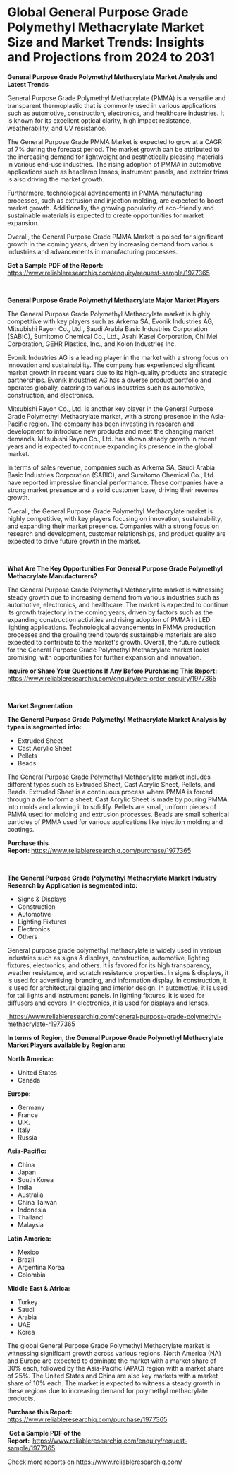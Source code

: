 <p><h1>Global General Purpose Grade Polymethyl Methacrylate Market Size and Market Trends: Insights and Projections from 2024 to 2031</h1></p><p><strong>General Purpose Grade Polymethyl Methacrylate Market Analysis and Latest Trends</strong></p>
<p><p>General Purpose Grade Polymethyl Methacrylate (PMMA) is a versatile and transparent thermoplastic that is commonly used in various applications such as automotive, construction, electronics, and healthcare industries. It is known for its excellent optical clarity, high impact resistance, weatherability, and UV resistance.</p><p>The General Purpose Grade PMMA Market is expected to grow at a CAGR of 7% during the forecast period. The market growth can be attributed to the increasing demand for lightweight and aesthetically pleasing materials in various end-use industries. The rising adoption of PMMA in automotive applications such as headlamp lenses, instrument panels, and exterior trims is also driving the market growth.</p><p>Furthermore, technological advancements in PMMA manufacturing processes, such as extrusion and injection molding, are expected to boost market growth. Additionally, the growing popularity of eco-friendly and sustainable materials is expected to create opportunities for market expansion.</p><p>Overall, the General Purpose Grade PMMA Market is poised for significant growth in the coming years, driven by increasing demand from various industries and advancements in manufacturing processes.</p></p>
<p><strong>Get a Sample PDF of the Report:&nbsp;</strong> <a href="https://www.reliableresearchiq.com/enquiry/request-sample/1977365">https://www.reliableresearchiq.com/enquiry/request-sample/1977365</a></p>
<p>&nbsp;</p>
<p><strong>General Purpose Grade Polymethyl Methacrylate Major Market Players</strong></p>
<p><p>The General Purpose Grade Polymethyl Methacrylate market is highly competitive with key players such as Arkema SA, Evonik Industries AG, Mitsubishi Rayon Co., Ltd., Saudi Arabia Basic Industries Corporation (SABIC), Sumitomo Chemical Co., Ltd., Asahi Kasei Corporation, Chi Mei Corporation, GEHR Plastics, Inc., and Kolon Industries Inc.</p><p>Evonik Industries AG is a leading player in the market with a strong focus on innovation and sustainability. The company has experienced significant market growth in recent years due to its high-quality products and strategic partnerships. Evonik Industries AG has a diverse product portfolio and operates globally, catering to various industries such as automotive, construction, and electronics.</p><p>Mitsubishi Rayon Co., Ltd. is another key player in the General Purpose Grade Polymethyl Methacrylate market, with a strong presence in the Asia-Pacific region. The company has been investing in research and development to introduce new products and meet the changing market demands. Mitsubishi Rayon Co., Ltd. has shown steady growth in recent years and is expected to continue expanding its presence in the global market.</p><p>In terms of sales revenue, companies such as Arkema SA, Saudi Arabia Basic Industries Corporation (SABIC), and Sumitomo Chemical Co., Ltd. have reported impressive financial performance. These companies have a strong market presence and a solid customer base, driving their revenue growth.</p><p>Overall, the General Purpose Grade Polymethyl Methacrylate market is highly competitive, with key players focusing on innovation, sustainability, and expanding their market presence. Companies with a strong focus on research and development, customer relationships, and product quality are expected to drive future growth in the market.</p></p>
<p>&nbsp;</p>
<p><strong>What Are The Key Opportunities For General Purpose Grade Polymethyl Methacrylate Manufacturers?</strong></p>
<p><p>The General Purpose Grade Polymethyl Methacrylate market is witnessing steady growth due to increasing demand from various industries such as automotive, electronics, and healthcare. The market is expected to continue its growth trajectory in the coming years, driven by factors such as the expanding construction activities and rising adoption of PMMA in LED lighting applications. Technological advancements in PMMA production processes and the growing trend towards sustainable materials are also expected to contribute to the market's growth. Overall, the future outlook for the General Purpose Grade Polymethyl Methacrylate market looks promising, with opportunities for further expansion and innovation.</p></p>
<p><strong>Inquire or Share Your Questions If Any Before Purchasing This Report:</strong> <a href="https://www.reliableresearchiq.com/enquiry/pre-order-enquiry/1977365">https://www.reliableresearchiq.com/enquiry/pre-order-enquiry/1977365</a></p>
<p>&nbsp;</p>
<p><strong>Market Segmentation</strong></p>
<p><strong>The General Purpose Grade Polymethyl Methacrylate Market Analysis by types is segmented into:</strong></p>
<p><ul><li>Extruded Sheet</li><li>Cast Acrylic Sheet</li><li>Pellets</li><li>Beads</li></ul></p>
<p><p>The General Purpose Grade Polymethyl Methacrylate market includes different types such as Extruded Sheet, Cast Acrylic Sheet, Pellets, and Beads. Extruded Sheet is a continuous process where PMMA is forced through a die to form a sheet. Cast Acrylic Sheet is made by pouring PMMA into molds and allowing it to solidify. Pellets are small, uniform pieces of PMMA used for molding and extrusion processes. Beads are small spherical particles of PMMA used for various applications like injection molding and coatings.</p></p>
<p><strong>Purchase this Report:&nbsp;</strong><a href="https://www.reliableresearchiq.com/purchase/1977365">https://www.reliableresearchiq.com/purchase/1977365</a></p>
<p>&nbsp;</p>
<p><strong>The General Purpose Grade Polymethyl Methacrylate Market Industry Research by Application is segmented into:</strong></p>
<p><ul><li>Signs & Displays</li><li>Construction</li><li>Automotive</li><li>Lighting Fixtures</li><li>Electronics</li><li>Others</li></ul></p>
<p><p>General purpose grade polymethyl methacrylate is widely used in various industries such as signs & displays, construction, automotive, lighting fixtures, electronics, and others. It is favored for its high transparency, weather resistance, and scratch resistance properties. In signs & displays, it is used for advertising, branding, and information display. In construction, it is used for architectural glazing and interior design. In automotive, it is used for tail lights and instrument panels. In lighting fixtures, it is used for diffusers and covers. In electronics, it is used for displays and lenses.</p></p>
<p><a href="https://www.reliableresearchiq.com/general-purpose-grade-polymethyl-methacrylate-r1977365">&nbsp;https://www.reliableresearchiq.com/general-purpose-grade-polymethyl-methacrylate-r1977365</a></p>
<p><strong>In terms of Region, the General Purpose Grade Polymethyl Methacrylate Market Players available by Region are:</strong></p>
<p>
    <p> <strong> North America: </strong>
        <ul>
            <li>United States</li>
            <li>Canada</li>
        </ul>
        </p> 
    <p> <strong> Europe: </strong>
        <ul>
            <li>Germany</li>
            <li>France</li>
            <li>U.K.</li>
            <li>Italy</li>
            <li>Russia</li>
        </ul>
        </p> 
    <p> <strong> Asia-Pacific: </strong>
        <ul>
            <li>China</li>
            <li>Japan</li>
            <li>South Korea</li>
            <li>India</li>
            <li>Australia</li>
            <li>China Taiwan</li>
            <li>Indonesia</li>
            <li>Thailand</li>
            <li>Malaysia</li>
        </ul>
        </p> 
    <p> <strong> Latin America: </strong>
        <ul>
            <li>Mexico</li>
            <li>Brazil</li>
            <li>Argentina Korea</li>
            <li>Colombia</li>
        </ul>
        </p> 
    <p> <strong> Middle East & Africa: </strong>
        <ul>
            <li>Turkey</li>
            <li>Saudi</li>
            <li>Arabia</li>
            <li>UAE</li>
            <li>Korea</li>
        </ul>
    </p>
    </p>
<p><p>The global General Purpose Grade Polymethyl Methacrylate market is witnessing significant growth across various regions. North America (NA) and Europe are expected to dominate the market with a market share of 30% each, followed by the Asia-Pacific (APAC) region with a market share of 25%. The United States and China are also key markets with a market share of 10% each. The market is expected to witness a steady growth in these regions due to increasing demand for polymethyl methacrylate products.</p></p>
<p><strong>Purchase this Report: </strong><a href="https://www.reliableresearchiq.com/purchase/1977365">https://www.reliableresearchiq.com/purchase/1977365</a></p>
<p>&nbsp;<strong>Get a Sample PDF of the Report:&nbsp;&nbsp;</strong><a href="https://www.reliableresearchiq.com/enquiry/request-sample/1977365">https://www.reliableresearchiq.com/enquiry/request-sample/1977365</a></p>
<p><strong></strong></p>
<p>Check more reports on https://www.reliableresearchiq.com/</p>